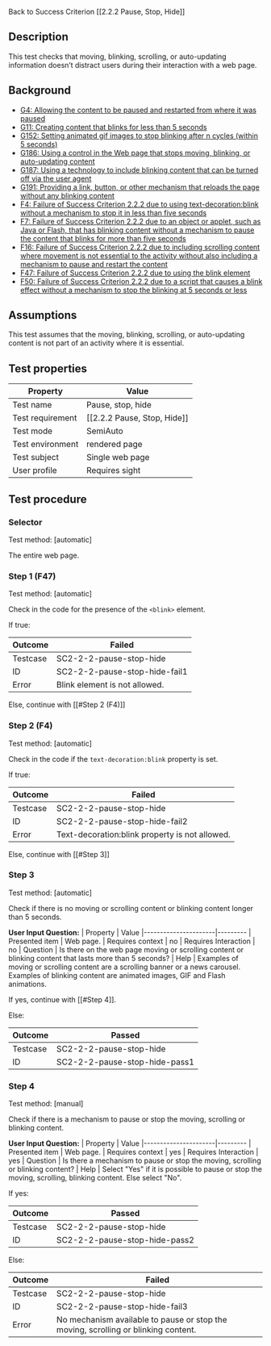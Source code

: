 Back to Success Criterion [[2.2.2 Pause, Stop, Hide]]


## Description
This test checks that moving, blinking, scrolling, or auto-updating information doesn’t distract users during their interaction with a web page.


## Background
- [G4: Allowing the content to be paused and restarted from where it was paused](http://www.w3.org/TR/2015/NOTE-WCAG20-TECHS-20150226/G4)
- [G11: Creating content that blinks for less than 5 seconds](http://www.w3.org/TR/2015/NOTE-WCAG20-TECHS-20150226/G11)
- [G152: Setting animated gif images to stop blinking after n cycles (within 5 seconds)](http://www.w3.org/TR/2015/NOTE-WCAG20-TECHS-20150226/G152)
- [G186: Using a control in the Web page that stops moving, blinking, or auto-updating content](http://www.w3.org/TR/2015/NOTE-WCAG20-TECHS-20150226/G186)
- [G187: Using a technology to include blinking content that can be turned off via the user agent](http://www.w3.org/TR/2015/NOTE-WCAG20-TECHS-20150226/G187)
- [G191: Providing a link, button, or other mechanism that reloads the page without any blinking content](http://www.w3.org/TR/2015/NOTE-WCAG20-TECHS-20150226/G191)
- [F4: Failure of Success Criterion 2.2.2 due to using text-decoration:blink without a mechanism to stop it in less than five seconds](http://www.w3.org/TR/2015/NOTE-WCAG20-TECHS-20150226/F4)
- [F7: Failure of Success Criterion 2.2.2 due to an object or applet, such as Java or Flash, that has blinking content without a mechanism to pause the content that blinks for more than five seconds](http://www.w3.org/TR/2015/NOTE-WCAG20-TECHS-20150226/F7)
- [F16: Failure of Success Criterion 2.2.2 due to including scrolling content where movement is not essential to the activity without also including a mechanism to pause and restart the content](http://www.w3.org/TR/2015/NOTE-WCAG20-TECHS-20150226/F16)
- [F47: Failure of Success Criterion 2.2.2 due to using the blink element](http://www.w3.org/TR/2015/NOTE-WCAG20-TECHS-20150226/F47)
- [F50: Failure of Success Criterion 2.2.2 due to a script that causes a blink effect without a mechanism to stop the blinking at 5 seconds or less](http://www.w3.org/TR/2015/NOTE-WCAG20-TECHS-20150226/F50)


## Assumptions
This test assumes that the moving, blinking, scrolling, or auto-updating content is not part of an activity where it is essential.


## Test properties
| Property          | Value
|-------------------|----
| Test name         |Pause, stop, hide
| Test requirement  |[[2.2.2 Pause, Stop, Hide]]
| Test mode         |SemiAuto
| Test environment  |rendered page
| Test subject      |Single web page
| User profile      |Requires sight


## Test procedure

### Selector
Test method: [automatic]

The entire web page.

### Step 1 (F47)
Test method: [automatic]

Check in the code for the presence of the `<blink>` element.

If true:

| Outcome  | Failed
|----------|-----
| Testcase | SC2-2-2-pause-stop-hide
| ID       | SC2-2-2-pause-stop-hide-fail1
| Error    | Blink element is not allowed.

Else, continue with [[#Step 2 (F4)]]

### Step 2 (F4)
Test method: [automatic]

Check in the code if the `text-decoration:blink` property is set.

If true:

| Outcome  | Failed
|----------|-----
| Testcase | SC2-2-2-pause-stop-hide
| ID       | SC2-2-2-pause-stop-hide-fail2
| Error    | Text-decoration:blink property is not allowed.

Else, continue with [[#Step 3]]

### Step 3
Test method: [automatic]

Check if there is no moving or scrolling content or blinking content longer than 5 seconds.

**User Input Question:**
| Property             | Value
|----------------------|---------
| Presented item       | Web page.
| Requires context     | no
| Requires Interaction | no
| Question             | Is there on the web page moving or scrolling content or blinking content that lasts more than 5 seconds?
| Help                 | Examples of moving or scrolling content are a scrolling banner or a news carousel. Examples of blinking content are animated images, GIF and Flash animations.

If yes, continue with [[#Step 4]].

Else:

| Outcome  | Passed
|----------|-----
| Testcase | SC2-2-2-pause-stop-hide
| ID       | SC2-2-2-pause-stop-hide-pass1

### Step 4
Test method: [manual]

Check if there is a mechanism to pause or stop the moving, scrolling or blinking content.

**User Input Question:**
| Property             | Value
|----------------------|---------
| Presented item       | Web page.
| Requires context     | yes
| Requires Interaction | yes
| Question             | Is there a mechanism to pause or stop the moving, scrolling or blinking content?
| Help                 | Select "Yes" if it is possible to pause or stop the moving, scrolling, blinking content. Else select "No".

If yes:

| Outcome  | Passed
|----------|-----
| Testcase | SC2-2-2-pause-stop-hide
| ID       | SC2-2-2-pause-stop-hide-pass2

Else:

| Outcome  | Failed
|----------|-----
| Testcase | SC2-2-2-pause-stop-hide
| ID       | SC2-2-2-pause-stop-hide-fail3
| Error    | No mechanism available to pause or stop the moving, scrolling or blinking content.
